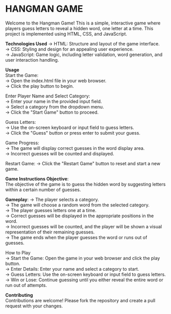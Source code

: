 # HANGMAN GAME
Welcome to the Hangman Game! This is a simple, interactive game where players guess letters to reveal a hidden word, one letter at a time. This project is implemented using HTML, CSS, and JavaScript.

__Technologies Used__
-> HTML: Structure and layout of the game interface.<br/>
-> CSS: Styling and design for an appealing user experience.<br/>
-> JavaScript: Game logic, including letter validation, word generation, and user interaction handling.<br/>

__Usage__<br/>
Start the Game:<br/>
-> Open the index.html file in your web browser.<br/>
-> Click the play button to begin.<br/>

Enter Player Name and Select Category:<br/>
-> Enter your name in the provided input field.<br/>
-> Select a category from the dropdown menu.<br/>
-> Click the "Start Game" button to proceed.<br/>

Guess Letters: <br/>
-> Use the on-screen keyboard or input field to guess letters.<br/>
-> Click the "Guess" button or press enter to submit your guess.<br/>

Game Progress: <br/>
-> The game will display correct guesses in the word display area.<br/>
-> Incorrect guesses will be counted and displayed.<br/>

Restart Game: 
-> Click the "Restart Game" button to reset and start a new game.

__Game Instructions Objective__:<br/>
The objective of the game is to guess the hidden word by suggesting letters within a certain number of guesses.

__Gameplay__:
-> The player selects a category.<br/>
-> The game will choose a random word from the selected category.<br/>
-> The player guesses letters one at a time.<br/>
-> Correct guesses will be displayed in the appropriate positions in the word.<br/>
-> Incorrect guesses will be counted, and the player will be shown a visual representation of their remaining guesses.<br/>
-> The game ends when the player guesses the word or runs out of guesses.<br/>

How to Play <br/>
-> Start the Game: Open the game in your web browser and click the play button.<br/>
-> Enter Details: Enter your name and select a category to start.<br/>
-> Guess Letters: Use the on-screen keyboard or input field to guess letters.<br/>
-> Win or Lose: Continue guessing until you either reveal the entire word or run out of attempts.<br/>

__Contributing__<br/>
Contributions are welcome! Please fork the repository and create a pull request with your changes.
